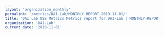 ```yaml
---
layout: 'organization_monthly'
permalink: '/metrics/DAI-Lab/MONTHLY-REPORT-2019-11-01/'
title: 'DAI Lab OSS Metrics Metrics report for DAI-Lab | MONTHLY-REPORT-2019-11-01'
organization: 'DAI-Lab'
current_date: '2019-11-01'
---
```

